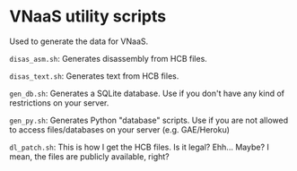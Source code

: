 # VNaaS utility scripts

Used to generate the data for VNaaS.

`disas_asm.sh`: Generates disassembly from HCB files.

`disas_text.sh`: Generates text from HCB files.

`gen_db.sh`: Generates a SQLite database. Use if you don't have any kind
of restrictions on your server.

`gen_py.sh`: Generates Python "database" scripts. Use if you are not
allowed to access files/databases on your server (e.g. GAE/Heroku)

`dl_patch.sh`: This is how I get the HCB files. Is it legal? Ehh... Maybe?
I mean, the files are publicly available, right?
